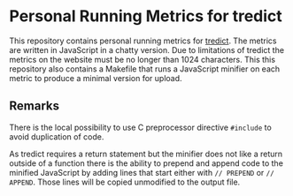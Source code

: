 # Personal Running Metrics for tredict

This repository contains personal running metrics for [tredict][tredict]. The
metrics are written in JavaScript in a chatty version. Due to limitations of
tredict the metrics on the website must be no longer than 1024 characters. This
this repository also contains a Makefile that runs a JavaScript minifier on
each metric to produce a minimal version for upload.

## Remarks

There is the local possibility to use C preprocessor directive `#include` to
avoid duplication of code.

As tredict requires a return statement but the minifier does not like a return
outside of a function there is the ability to prepend and append code to the
minified JavaScript by adding lines that start either with `// PREPEND` or
`// APPEND`. Those lines will be copied unmodified to the output file.

[tredict]: https://www.tredict.com "tredict"
